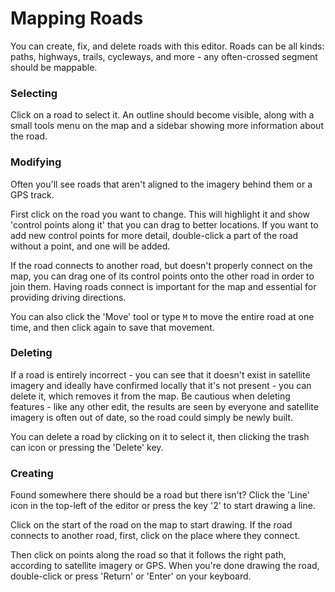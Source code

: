 # Mapping Roads

You can create, fix, and delete roads with this editor. Roads can be all
kinds: paths, highways, trails, cycleways, and more - any often-crossed
segment should be mappable.

### Selecting

Click on a road to select it. An outline should become visible, along
with a small tools menu on the map and a sidebar showing more information
about the road.

### Modifying

Often you'll see roads that aren't aligned to the imagery behind them
or a GPS track.

First click on the road you want to change. This will highlight it and show
'control points along it' that you can drag to better locations. If
you want to add new control points for more detail, double-click a part
of the road without a point, and one will be added.

If the road connects to another road, but doesn't properly connect on
the map, you can drag one of its control points onto the other road in
order to join them. Having roads connect is important for the map
and essential for providing driving directions.

You can also click the 'Move' tool or type `M` to move the entire road at
one time, and then click again to save that movement.

### Deleting

If a road is entirely incorrect - you can see that it doesn't exist in satellite
imagery and ideally have confirmed locally that it's not present - you can delete
it, which removes it from the map. Be cautious when deleting features -
like any other edit, the results are seen by everyone and satellite imagery
is often out of date, so the road could simply be newly built.

You can delete a road by clicking on it to select it, then clicking the
trash can icon or pressing the 'Delete' key.

### Creating

Found somewhere there should be a road but there isn't? Click the 'Line'
icon in the top-left of the editor or press the key '2' to start drawing
a line.

Click on the start of the road on the map to start drawing. If the road
connects to another road, first, click on the place where they connect.

Then click on points along the road so that it follows the right path, according
to satellite imagery or GPS. When you're done drawing the road, double-click
or press 'Return' or 'Enter' on your keyboard.
